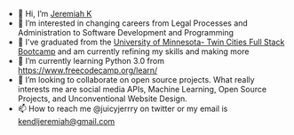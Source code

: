- 👋 Hi, I’m [Jeremiah K](https://juicyjerrry.github.io/react-portfolio/) 
- 👀 I’m interested in changing careers from Legal Processes and Administration to Software Development and Programming
- 🥾 I've graduated from the [University of Minnesota- Twin Cities Full Stack Bootcamp](https://bootcamp.umn.edu/coding/) and am currently refining my skills and making more
- 🌱 I’m currently learning Python 3.0 from https://www.freecodecamp.org/learn/
- 💞️ I’m looking to collaborate on open source projects. What really interests me are social media APIs, Machine Learning, Open Source Projects, and Unconventional Website Design.
- 📫 How to reach me @juicyjerrry on twitter or my email is kendljeremiah@gmail.com

<!---
juicyjerrry/juicyjerrry is a ✨ special ✨ repository because its `README.md` (this file) appears on your GitHub profile.
You can click the Preview link to take a look at your changes.
--->
